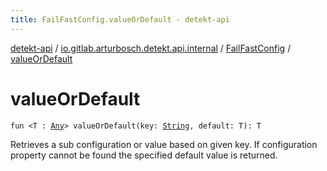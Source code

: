 ```yaml
---
title: FailFastConfig.valueOrDefault - detekt-api
---
```


[detekt-api](../../index.html) / [io.gitlab.arturbosch.detekt.api.internal](../index.html) / [FailFastConfig](index.html) / [valueOrDefault](./value-or-default.html)

# valueOrDefault

`fun <T : `[`Any`](https://kotlinlang.org/api/latest/jvm/stdlib/kotlin/-any/index.html)`> valueOrDefault(key: `[`String`](https://kotlinlang.org/api/latest/jvm/stdlib/kotlin/-string/index.html)`, default: T): T`

Retrieves a sub configuration or value based on given key. If configuration property cannot be found
the specified default value is returned.

